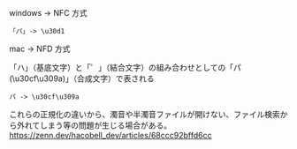 windows -> NFC 方式

```
「パ」-> \u30d1
```

mac -> NFD 方式

「ハ」（基底文字）と「゜」（結合文字）の組み合わせとしての「パ(\u30cf\u309a)」（合成文字）で表される
```
パ -> \u30cf\u309a
```

これらの正規化の違いから、濁音や半濁音ファイルが開けない、ファイル検索から外れてしまう等の問題が生じる場合がある。
https://zenn.dev/hacobell_dev/articles/68ccc92bffd6cc

